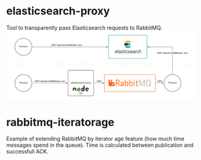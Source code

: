 # elasticsearch-proxy

Tool to transparently pass Elasticsearch requests to RabbitMQ.
![elasticsearch-proxy](https://github.com/bigdotsoftware/rabbitmq-tools/raw/master/elasticsearch-proxy.png)

# rabbitmq-iteratorage

Example of extending RabbitMQ by iterator age feature (how much time messages spend in the queue). Time is calculated between publication and successfull ACK.
